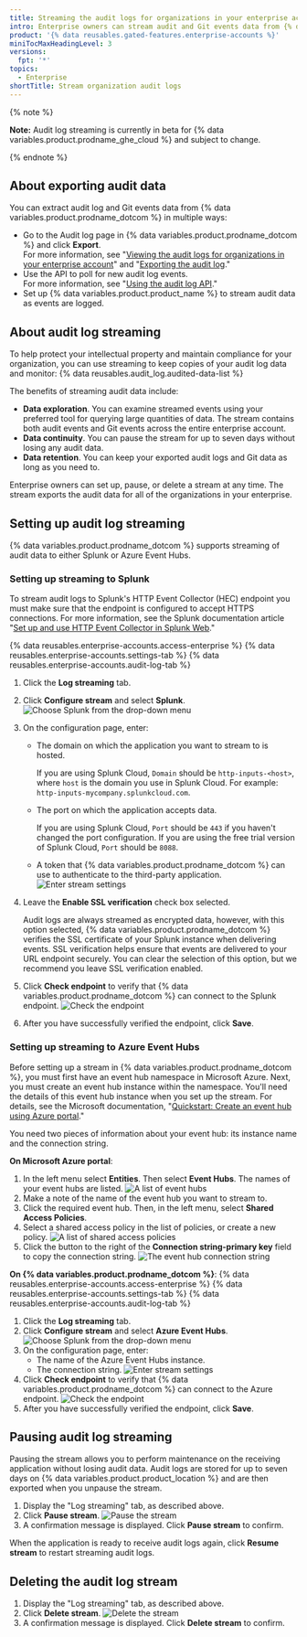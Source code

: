 ```yaml
---
title: Streaming the audit logs for organizations in your enterprise account
intro: Enterprise owners can stream audit and Git events data from {% data variables.product.prodname_dotcom %} to an external data management system.
product: '{% data reusables.gated-features.enterprise-accounts %}'
miniTocMaxHeadingLevel: 3
versions:
  fpt: '*'
topics:
  - Enterprise
shortTitle: Stream organization audit logs
---
```


{% note %}

**Note:** Audit log streaming is currently in beta for {% data variables.product.prodname_ghe_cloud %} and subject to change.

{% endnote %}

## About exporting audit data

You can extract audit log and Git events data from {% data variables.product.prodname_dotcom %} in multiple ways:

* Go to the Audit log page in {% data variables.product.prodname_dotcom %} and click **Export**. <br/>
  For more information, see "[Viewing the audit logs for organizations in your enterprise account](/github/setting-up-and-managing-your-enterprise/managing-organizations-in-your-enterprise-account/viewing-the-audit-logs-for-organizations-in-your-enterprise-account)" and "[Exporting the audit log](/organizations/keeping-your-organization-secure/reviewing-the-audit-log-for-your-organization#exporting-the-audit-log)."
* Use the API to poll for new audit log events. <br/>
  For more information, see "[Using the audit log API](/organizations/keeping-your-organization-secure/reviewing-the-audit-log-for-your-organization#using-the-audit-log-api)."
* Set up {% data variables.product.product_name %} to stream audit data as events are logged.

## About audit log streaming

To help protect your intellectual property and maintain compliance for your organization, you can use streaming to keep copies of your audit log data and monitor:
{% data reusables.audit_log.audited-data-list %}

The benefits of streaming audit data include:

* **Data exploration**. You can examine streamed events using your preferred tool for querying large quantities of data. The stream contains both audit events and Git events across the entire enterprise account.
* **Data continuity**. You can pause the stream for up to seven days without losing any audit data.
* **Data retention**. You can keep your exported audit logs and Git data as long as you need to.

Enterprise owners can set up, pause, or delete a stream at any time. The stream exports the audit data for all of the organizations in your enterprise.

## Setting up audit log streaming

{% data variables.product.prodname_dotcom %} supports streaming of audit data to either Splunk or Azure Event Hubs.
### Setting up streaming to Splunk

To stream audit logs to Splunk's HTTP Event Collector (HEC) endpoint you must make sure that the endpoint is configured to accept HTTPS connections. For more information, see the Splunk documentation article "[Set up and use HTTP Event Collector in Splunk Web](https://docs.splunk.com/Documentation/Splunk/latest/Data/UsetheHTTPEventCollector)."

{% data reusables.enterprise-accounts.access-enterprise %}
{% data reusables.enterprise-accounts.settings-tab %}
{% data reusables.enterprise-accounts.audit-log-tab %}
1. Click the **Log streaming** tab.
1. Click **Configure stream** and select **Splunk**.
   ![Choose Splunk from the drop-down menu](/assets/images/help/enterprises/audit-stream-choice-splunk.png)
1. On the configuration page, enter:
   * The domain on which the application you want to stream to is hosted.
  
     If you are using Splunk Cloud, `Domain` should be `http-inputs-<host>`, where `host` is the domain you use in Splunk Cloud. For example: `http-inputs-mycompany.splunkcloud.com`. 

   * The port on which the application accepts data.<br>

     If you are using Splunk Cloud, `Port` should be `443` if you haven't changed the port configuration. If you are using the free trial version of Splunk Cloud, `Port` should be `8088`.

   * A token that {% data variables.product.prodname_dotcom %} can use to authenticate to the third-party application.
   ![Enter stream settings](/assets/images/help/enterprises/audit-stream-add-splunk.png)

2. Leave the **Enable SSL verification** check box selected.

    Audit logs are always streamed as encrypted data, however, with this option selected, {% data variables.product.prodname_dotcom %} verifies the SSL certificate of your Splunk instance when delivering events. SSL verification helps ensure that events are delivered to your URL endpoint securely. You can clear the selection of this option, but we recommend you leave SSL verification enabled.
3. Click **Check endpoint** to verify that {% data variables.product.prodname_dotcom %} can connect to the Splunk endpoint.
   ![Check the endpoint](/assets/images/help/enterprises/audit-stream-check-splunk.png)
4. After you have successfully verified the endpoint, click **Save**.

### Setting up streaming to Azure Event Hubs

Before setting up a stream in {% data variables.product.prodname_dotcom %}, you must first have an event hub namespace in Microsoft Azure. Next, you must create an event hub instance within the namespace. You'll need the details of this event hub instance when you set up the stream. For details, see the Microsoft documentation, "[Quickstart: Create an event hub using Azure portal](https://docs.microsoft.com/en-us/azure/event-hubs/event-hubs-create)." 

You need two pieces of information about your event hub: its instance name and the connection string. 

**On Microsoft Azure portal**:
1. In the left menu select **Entities**. Then select **Event Hubs**. The names of your event hubs are listed. 
   ![A list of event hubs](/assets/images/help/enterprises/azure-event-hubs-list.png)
1. Make a note of the name of the event hub you want to stream to.
1. Click the required event hub. Then, in the left menu, select **Shared Access Policies**.
1. Select a shared access policy in the list of policies, or create a new policy.
   ![A list of shared access policies](/assets/images/help/enterprises/azure-shared-access-policies.png)
1. Click the button to the right of the **Connection string-primary key** field to copy the connection string.
   ![The event hub connection string](/assets/images/help/enterprises/azure-connection-string.png)

**On {% data variables.product.prodname_dotcom %}**:
{% data reusables.enterprise-accounts.access-enterprise %}
{% data reusables.enterprise-accounts.settings-tab %}
{% data reusables.enterprise-accounts.audit-log-tab %}
1. Click the **Log streaming** tab.
1. Click **Configure stream** and select **Azure Event Hubs**.
   ![Choose Splunk from the drop-down menu](/assets/images/help/enterprises/audit-stream-choice-azure.png)
1. On the configuration page, enter:
   * The name of the Azure Event Hubs instance.
   * The connection string.
   ![Enter stream settings](/assets/images/help/enterprises/audit-stream-add-azure.png)
2. Click **Check endpoint** to verify that {% data variables.product.prodname_dotcom %} can connect to the Azure endpoint.
   ![Check the endpoint](/assets/images/help/enterprises/audit-stream-check-azure.png)
3. After you have successfully verified the endpoint, click **Save**.

## Pausing audit log streaming

Pausing the stream allows you to perform maintenance on the receiving application without losing audit data. Audit logs are stored for up to seven days on {% data variables.product.product_location %} and are then exported when you unpause the stream.

1. Display the "Log streaming" tab, as described above.
1. Click **Pause stream**.
   ![Pause the stream](/assets/images/help/enterprises/audit-stream-pause.png)
1. A confirmation message is displayed. Click **Pause stream** to confirm.

When the application is ready to receive audit logs again, click **Resume stream** to restart streaming audit logs.

## Deleting the audit log stream

1. Display the "Log streaming" tab, as described above.
1. Click **Delete stream**.
   ![Delete the stream](/assets/images/help/enterprises/audit-stream-delete.png)
2. A confirmation message is displayed. Click **Delete stream** to confirm.
